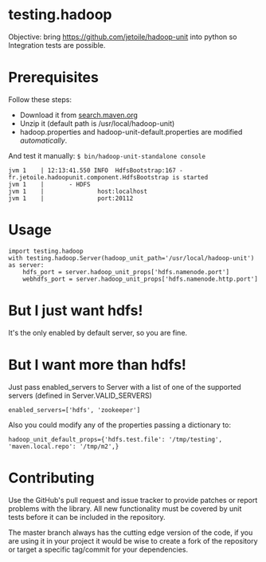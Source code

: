 # testing.hadoop
Objective: bring https://github.com/jetoile/hadoop-unit into python so Integration tests are possible.

# Prerequisites
Follow these steps: 

* Download it from [search.maven.org](https://search.maven.org/remotecontent?filepath=fr/jetoile/hadoop/hadoop-unit-standalone/2.8/hadoop-unit-standalone-2.8.tar.gz)
* Unzip it (default path is /usr/local/hadoop-unit)
* hadoop.properties and hadoop-unit-default.properties are modified *automatically*.




And test it manually: `$ bin/hadoop-unit-standalone console`
```
jvm 1    | 12:13:41.550 INFO  HdfsBootstrap:167 - fr.jetoile.hadoopunit.component.HdfsBootstrap is started
jvm 1    | 		 - HDFS
jvm 1    |  			 host:localhost
jvm 1    |  			 port:20112
```



# Usage
```
import testing.hadoop
with testing.hadoop.Server(hadoop_unit_path='/usr/local/hadoop-unit') as server:
    hdfs_port = server.hadoop_unit_props['hdfs.namenode.port']
    webhdfs_port = server.hadoop_unit_props['hdfs.namenode.http.port']

```


# But I just want hdfs!
It's the only enabled by default server, so you are fine.

# But I want more than hdfs!
Just pass enabled_servers to Server with a list of one of the supported servers (defined in Server.VALID_SERVERS)
```
enabled_servers=['hdfs', 'zookeeper']
```

Also you could modify any of the properties passing a dictionary to:
```
hadoop_unit_default_props={'hdfs.test.file': '/tmp/testing', 'maven.local.repo': '/tmp/m2',}
```

# Contributing
Use the GitHub's pull request and issue tracker to provide patches or report problems with the library. All new functionality must be covered by unit tests before it can be included in the repository.

The master branch always has the cutting edge version of the code, if you are using it in your project it would be wise to create a fork of the repository or target a specific tag/commit for your dependencies.
